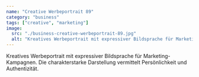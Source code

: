 ```yaml
---
name: "Creative Werbeportrait 89"
category: "business"
tags: ["creative", "marketing"]
image:
  src: "./business-creative-werbeportrait-89.jpg"
  alt: "Kreatives Werbeportrait mit expressiver Bildsprache für Marketing Kampagnen"
---
```


Kreatives Werbeportrait mit expressiver Bildsprache für Marketing-Kampagnen. Die charakterstarke Darstellung vermittelt Persönlichkeit und Authentizität.